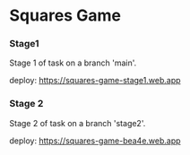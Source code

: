 # Squares Game
### Stage1
Stage 1 of task on a branch 'main'.

deploy: https://squares-game-stage1.web.app

### Stage 2
Stage 2 of task on a branch 'stage2'.

deploy: https://squares-game-bea4e.web.app
